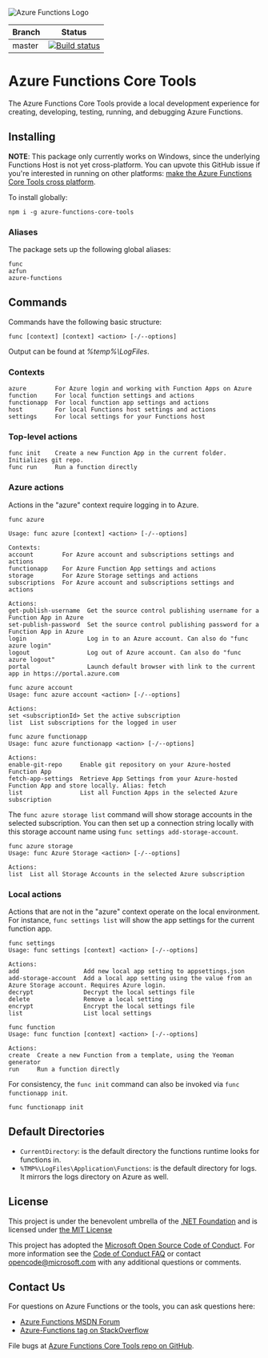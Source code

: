 ﻿![Azure Functions Logo](https://raw.githubusercontent.com/Azure/azure-functions-cli/master/src/Azure.Functions.Cli/npm/assets/azure-functions-logo-color-raster.png)

|Branch|Status|
|---|---|
|master|[![Build status](https://ci.appveyor.com/api/projects/status/max86pwo54y44j36/branch/master?svg=true)](https://ci.appveyor.com/project/appsvc/azure-functions-cli/branch/master)|

# Azure Functions Core Tools

The Azure Functions Core Tools provide a local development experience for creating, developing, testing, running, and debugging Azure Functions.

## Installing

**NOTE**: This package only currently works on Windows, since the underlying Functions Host is not yet cross-platform. You can upvote this GitHub issue if you're interested in running on other platforms: [make the Azure Functions Core Tools cross platform](https://github.com/Azure/azure-functions-cli/issues/13).

To install globally:

```
npm i -g azure-functions-core-tools
```

### Aliases

The package sets up the following global aliases:

```
func
azfun
azure-functions
```

## Commands

Commands have the following basic structure:

```
func [context] [context] <action> [-/--options]
```

Output can be found at *%temp%\LogFiles*.

### Contexts

```
azure        For Azure login and working with Function Apps on Azure
function     For local function settings and actions
functionapp  For local function app settings and actions
host         For local Functions host settings and actions
settings     For local settings for your Functions host
```

### Top-level actions

```
func init    Create a new Function App in the current folder. Initializes git repo.
func run     Run a function directly
```

### Azure actions

Actions in the "azure" context require logging in to Azure.

```
func azure

Usage: func azure [context] <action> [-/--options]

Contexts:
account        For Azure account and subscriptions settings and actions
functionapp    For Azure Function App settings and actions
storage        For Azure Storage settings and actions
subscriptions  For Azure account and subscriptions settings and actions

Actions:
get-publish-username  Get the source control publishing username for a Function App in Azure
set-publish-password  Set the source control publishing password for a Function App in Azure
login                 Log in to an Azure account. Can also do "func azure login"
logout                Log out of Azure account. Can also do "func azure logout"
portal                Launch default browser with link to the current app in https://portal.azure.com
```

```
func azure account
Usage: func azure account <action> [-/--options]

Actions:
set <subscriptionId> Set the active subscription
list  List subscriptions for the logged in user
```

```
func azure functionapp
Usage: func azure functionapp <action> [-/--options]

Actions:
enable-git-repo     Enable git repository on your Azure-hosted Function App
fetch-app-settings  Retrieve App Settings from your Azure-hosted Function App and store locally. Alias: fetch
list                List all Function Apps in the selected Azure subscription
```

The `func azure storage list` command will show storage accounts in the selected subscription. You can then set up a connection string locally with this storage account name using `func settings add-storage-account`.

```
func azure storage
Usage: func Azure Storage <action> [-/--options]

Actions:
list  List all Storage Accounts in the selected Azure subscription
```

### Local actions

Actions that are not in the "azure" context operate on the local environment. For instance, `func settings list` will show the app settings for the current function app.

```
func settings
Usage: func settings [context] <action> [-/--options]

Actions:
add                  Add new local app setting to appsettings.json
add-storage-account  Add a local app setting using the value from an Azure Storage account. Requires Azure login.
decrypt              Decrypt the local settings file
delete               Remove a local setting
encrypt              Encrypt the local settings file
list                 List local settings
```

```
func function
Usage: func function [context] <action> [-/--options]

Actions:
create  Create a new Function from a template, using the Yeoman generator
run     Run a function directly
```

For consistency, the `func init` command can also be invoked via `func functionapp init`.

```
func functionapp init
```

## Default Directories

* `CurrentDirectory`: is the default directory the functions runtime looks for functions in.
* `%TMP%\LogFiles\Application\Functions`: is the default directory for logs. It mirrors the logs directory on Azure as well.

## License

This project is under the benevolent umbrella of the [.NET Foundation](http://www.dotnetfoundation.org/) and is licensed under [the MIT License](LICENSE.txt)

This project has adopted the [Microsoft Open Source Code of Conduct](https://opensource.microsoft.com/codeofconduct/). For more information see the [Code of Conduct FAQ](https://opensource.microsoft.com/codeofconduct/faq/) or contact [opencode@microsoft.com](mailto:opencode@microsoft.com) with any additional questions or comments.

## Contact Us

For questions on Azure Functions or the tools, you can ask questions here:

- [Azure Functions MSDN Forum](https://social.msdn.microsoft.com/Forums/azure/en-US/home?forum=AzureFunctions)
- [Azure-Functions tag on StackOverflow](http://stackoverflow.com/questions/tagged/azure-functions)

File bugs at [Azure Functions Core Tools repo on GitHub](https://github.com/Azure/azure-functions-cli/issues).
